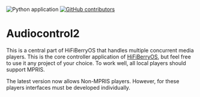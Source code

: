 ![Python application](https://github.com/hifiberry/audiocontrol2/workflows/Python%20application/badge.svg)
[![GitHub contributors](https://img.shields.io/github/contributors/hifiberry/audiocontrol2.svg)](https://GitHub.com/hifiberry/audiocontrol2/graphs/contributors/)

# Audiocontrol2

This is a central part of HiFiBerryOS that handles multiple concurrent media players.
This is the core controller application of [HiFiBerryOS](https://github.com/hifiberry/hifiberry-os), but feel free to use it
any project of your choice.
To work well, all local players should support MPRIS.

The latest version now allows Non-MPRIS players. However, for these players interfaces must be developed individually.
